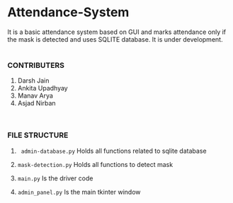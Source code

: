# Attendance-System
It is a basic attendance system based on GUI and marks attendance only if the mask is detected and uses SQLITE database. It is under development.  
<br>

### CONTRIBUTERS   
1. Darsh Jain
2. Ankita Upadhyay
3. Manav Arya
4. Asjad Nirban   
<br>

### FILE STRUCTURE

1. `` admin-database.py``
Holds all functions related to sqlite database

2. `` mask-detection.py ``
Holds all functions to detect mask

3. ``main.py`` 
Is the driver code

4. ``admin_panel.py``
Is the main tkinter window